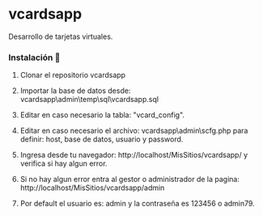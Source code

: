 # vcardsapp
Desarrollo de tarjetas virtuales.

### Instalación 🔧

1. Clonar el repositorio vcardsapp

2. Importar la base de datos desde: vcardsapp\admin\temp\sql\vcardsapp.sql

3. Editar en caso necesario la tabla: "vcard_config".

4. Editar en caso necesario el archivo: vcardsapp\admin\scfg.php para definir: host, base de datos, usuario y password.

5. Ingresa desde tu navegador: http://localhost/MisSitios/vcardsapp/ y verifica si hay algun error.

6. Si no hay algun error entra al gestor o administrador de la pagina: http://localhost/MisSitios/vcardsapp/admin

7. Por default el usuario es: admin y la contraseña es 123456 o admin79.


